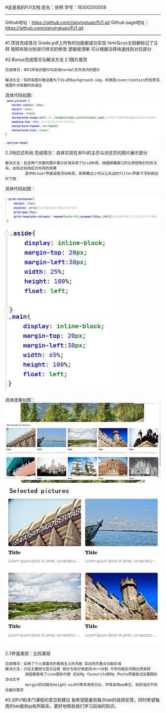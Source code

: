 #这是我的PJ1文档
姓名：张明
学号：18300200008

-------------------------

Github地址：https://github.com/zanyingluan/PJ1.git
Github page地址：https://github.com/zanyingluan/PJ1.git



--------------------------
#1.项目完成情况
	Grade.pdf上所有的功能都成功实现
	html与css文档都标记了注释 按照布局分别进行样式的修改 逻辑很清晰 可以根据注释快速找到对应部分

#2.Bonus完成情况与解决方法
2.1图片裁剪

	完成情况：本PJ所有的图片均采用normal文件夹内的图片

	解决方法：将所有图片都设置为了div的background-img，利用其cover/contain的性质完成图片对容器的自适应

具体代码如图:
![](images/bonus/bonus1-code.png)

2.2响应式布局 
	完成情况：具体实现在本PJ的主页与浏览页的图片展示部分

	解决方法：在这两个页面的图片展示区域采用了Grid布局，根据屏幕窗口的比例控制行列的关系，达到近似响应式布局的效果
			 其中Broser界面采取浮动布局，即屏幕过小可以让右边的filter界面下浮到侧边栏下部

具体代码如图：

![](images/bonus/bonus2-code-grid.png)

![](images/bonus/bonus2-code-float1.png)
![](images/bonus/bonus2-code-float2.png)


具体效果如图：
![](images/bonus/bonus2-grid-pc.png)
![](images/bonus/bonus2-grid-mobile.png)
		
	
2.3界面美观：比较美观

	完成情况：采用了个人很喜欢的极简主义的风格 突出网页重点功能区域
	解决方法：只在主要部分显示边框 部分与部分用虚线<hr>分割 不同功能区间隔比例良好
			 按钮都使用了icon图标代替 还在My favourite和My Photo界面尝试设置图标浮动文字
			 margin的间隔与height-width等多用百分比，字体采用em单位，较好适应不同设备的需求

#3.对PJ1和本门课程的意见和建议
我希望能看到每次lab的成绩反馈，同时希望每周的lab能和pj有所联系，更好地帮助我们学习前端的知识。
	
